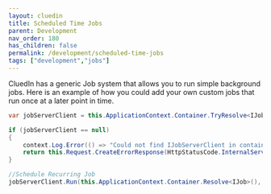 ```yaml
---
layout: cluedin
title: Scheduled Time Jobs
parent: Development
nav_order: 180
has_children: false
permalink: /development/scheduled-time-jobs
tags: ["development","jobs"]
---
```


CluedIn has a generic Job system that allows you to run simple background jobs. Here is an example of how you could add your own custom jobs that run once at a later point in time. 

```csharp
var jobServerClient = this.ApplicationContext.Container.TryResolve<IJobServerClient>();

if (jobServerClient == null)
{
    context.Log.Error(() => "Could not find IJobServerClient in container");
    return this.Request.CreateErrorResponse(HttpStatusCode.InternalServerError, "Our job server is down and not accepting new providers for now. Please try again later.");
}

//Schedule Recurring Job
jobServerClient.Run(this.ApplicationContext.Container.Resolve<IJob>(), new JobArgs() { UserId = context.Principal.Identity.UserId.ToString(), Message = providerDefinition.ProviderId.ToString(), Schedule = jobDataCheck.Schedule(DateTimeOffset.Now, providerDefinition.WebHooks != null ? providerDefinition.WebHooks.Value : false), ConfigurationId = providerDefinition.Id.ToString(), OrganizationId = context.Organization.Id.ToString() });
```
